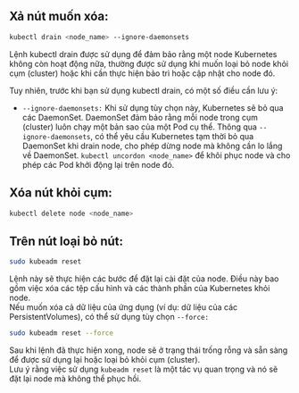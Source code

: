 ## Xả nút muốn xóa:  
```bash
kubectl drain <node_name> --ignore-daemonsets
```
Lệnh kubectl drain được sử dụng để đảm bảo rằng một node Kubernetes không còn hoạt động nữa, thường được sử dụng khi muốn loại bỏ node khỏi cụm (cluster) hoặc khi cần thực hiện bảo trì hoặc cập nhật cho node đó.  

Tuy nhiên, trước khi bạn sử dụng kubectl drain, có một số điều cần lưu ý:  

- `--ignore-daemonsets:` Khi sử dụng tùy chọn này, Kubernetes sẽ bỏ qua các DaemonSet. DaemonSet đảm bảo rằng mỗi node trong cụm (cluster) luôn chạy một bản sao của một Pod cụ thể. Thông qua `--ignore-daemonsets`, có thể yêu cầu Kubernetes tạm thời bỏ qua DaemonSet khi drain node, cho phép dừng node mà không cần lo lắng về DaemonSet.
`kubectl uncordon <node_name>` để khôi phục node và cho phép các Pod khởi động lại trên node đó.

## Xóa nút khỏi cụm:
```bash
kubectl delete node <node_name>
```

## Trên nút loại bỏ nút:
```bash
sudo kubeadm reset
```
Lệnh này sẽ thực hiện các bước để đặt lại cài đặt của node. Điều này bao gồm việc xóa các tệp cấu hình và các thành phần của Kubernetes khỏi node.  
Nếu muốn xóa cả dữ liệu của ứng dụng (ví dụ: dữ liệu của các PersistentVolumes), có thể sử dụng tùy chọn `--force:`  

```bash
sudo kubeadm reset --force
```
Sau khi lệnh đã thực hiện xong, node sẽ ở trạng thái trống rỗng và sẵn sàng để được sử dụng lại hoặc loại bỏ khỏi cụm (cluster).  
Lưu ý rằng việc sử dụng `kubeadm reset` là một tác vụ quan trọng và nó sẽ đặt lại node mà không thể phục hồi. 
